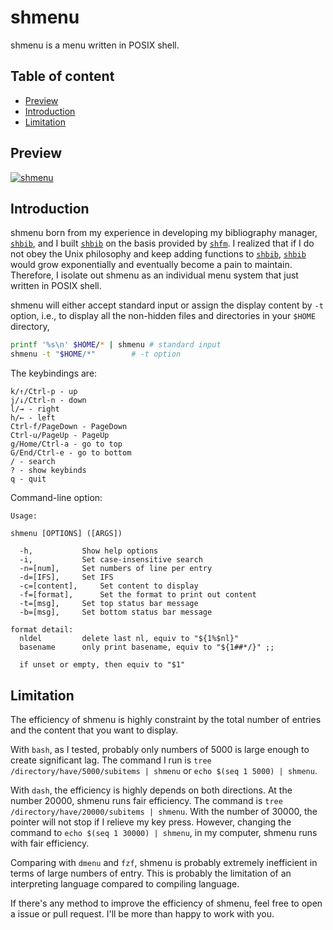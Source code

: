 # shmenu

shmenu is a menu written in POSIX shell.

## Table of content


<!-- vim-markdown-toc GFM -->

* [Preview](#preview)
* [Introduction](#introduction)
* [Limitation](#limitation)

<!-- vim-markdown-toc -->

## Preview

[![shmenu](https://asciinema.org/a/IsWFVG2kVyQX1i0AuOlRVpvnv.png)](https://asciinema.org/a/IsWFVG2kVyQX1i0AuOlRVpvnv)

## Introduction

shmenu born from my experience in developing my bibliography manager, [`shbib`](https://github.com/huijunchen9260/shbib), and I built [`shbib`](https://github.com/huijunchen9260/shbib) on the basis provided by [`shfm`](https://github.com/dylanaraps/shfm). I realized that if I do not obey the Unix philosophy and keep adding functions to [`shbib`](https://github.com/huijunchen9260/shbib), [`shbib`](https://github.com/huijunchen9260/shbib) would grow exponentially and eventually become a pain to maintain. Therefore, I isolate out shmenu as an individual menu system that just written in POSIX shell.

shmenu will either accept standard input or assign the display content by `-t` option, i.e., to display all the non-hidden files and directories in your `$HOME` directory,

```sh
printf '%s\n' $HOME/* | shmenu # standard input
shmenu -t "$HOME/*"	       # -t option

```

The keybindings are:

```
k/↑/Ctrl-p - up
j/↓/Ctrl-n - down
l/→ - right
h/← - left
Ctrl-f/PageDown - PageDown
Ctrl-u/PageUp - PageUp
g/Home/Ctrl-a - go to top
G/End/Ctrl-e - go to bottom
/ - search
? - show keybinds
q - quit
```

Command-line option:

```
Usage:

shmenu [OPTIONS] ([ARGS])

  -h,			Show help options
  -i,			Set case-insensitive search
  -n=[num],		Set numbers of line per entry
  -d=[IFS],		Set IFS
  -c=[content],		Set content to display
  -f=[format],		Set the format to print out content
  -t=[msg],		Set top status bar message
  -b=[msg],		Set bottom status bar message

format detail:
  nldel			delete last nl, equiv to "${1%$nl}"
  basename		only print basename, equiv to "${1##*/}" ;;

  if unset or empty, then equiv to "$1"
```

## Limitation

The efficiency of shmenu is highly constraint by the total number of entries and the content that you want to display.

With `bash`, as I tested, probably only numbers of 5000 is large enough to create significant lag. The command I run is `tree /directory/have/5000/subitems | shmenu` or `echo $(seq 1 5000) | shmenu`.

With `dash`, the efficiency is highly depends on both directions. At the number 20000, shmenu runs fair efficiency. The command is `tree /directory/have/20000/subitems | shmenu`. With the number of 30000, the pointer will not stop if I relieve my key press. However, changing the command to `echo $(seq 1 30000) | shmenu`, in my computer, shmenu runs with fair efficiency.

Comparing with `dmenu` and `fzf`, shmenu is probably extremely inefficient in terms of large numbers of entry. This is probably the limitation of an interpreting language compared to compiling language.

If there's any method to improve the efficiency of shmenu, feel free to open a issue or pull request. I'll be more than happy to work with you.
